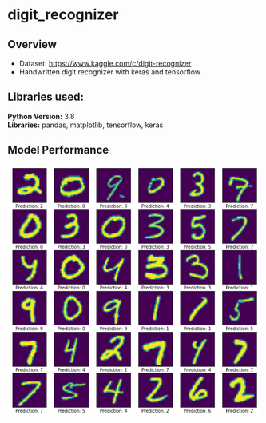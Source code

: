 # digit_recognizer

## Overview
* Dataset: https://www.kaggle.com/c/digit-recognizer
* Handwritten digit recognizer with keras and tensorflow

## Libraries used:
<strong>Python Version:</strong> 3.8 <br>
<strong>Libraries:</strong> pandas, matplotlib, tensorflow, keras

## Model Performance
![alt_text](https://github.com/sesankm/digit_recognizer/blob/master/predictions.png)
